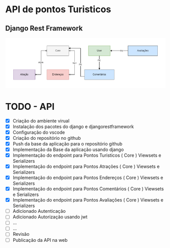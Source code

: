 # API de pontos Turisticos

## Django Rest Framework

![Diagram](./diagram.png)

# TODO - API

- [X] Criação do ambiente virual
- [X] Instalação dos pacotes do django e djangorestframework
- [X] Configuração do vscode
- [X] Criação do repositório no github
- [X] Push da base da aplicação para o repositório github
- [X] Implementação da Base da aplicação usando django
- [X] Implementação do endpoint para Pontos Turisticos ( Core ) Viewsets e Serializers
- [X] Implementação do endpoint para Pontos Atrações ( Core ) Viewsets e Serializers
- [X] Implementação do endpoint para Pontos Endereços ( Core ) Viewsets e Serializers
- [X] Implementação do endpoint para Pontos Comentários ( Core ) Viewsets e Serializers
- [X] Implementação do endpoint para Pontos Avaliações ( Core ) Viewsets e Serializers
- [ ] Adicionado Autenticação
- [ ] Adicionado Autorização usando jwt
- [ ] ...
- [ ] ...
- [ ] Revisão
- [ ] Publicação da API na web